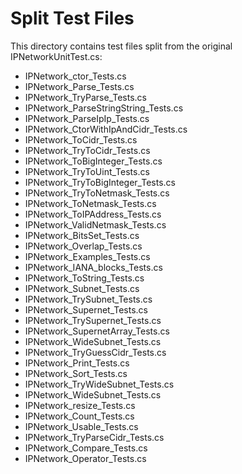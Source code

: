 # Split Test Files

This directory contains test files split from the original IPNetworkUnitTest.cs:

* IPNetwork_ctor_Tests.cs
* IPNetwork_Parse_Tests.cs
* IPNetwork_TryParse_Tests.cs
* IPNetwork_ParseStringString_Tests.cs
* IPNetwork_ParseIpIp_Tests.cs
* IPNetwork_CtorWithIpAndCidr_Tests.cs
* IPNetwork_ToCidr_Tests.cs
* IPNetwork_TryToCidr_Tests.cs
* IPNetwork_ToBigInteger_Tests.cs
* IPNetwork_TryToUint_Tests.cs
* IPNetwork_TryToBigInteger_Tests.cs
* IPNetwork_TryToNetmask_Tests.cs
* IPNetwork_ToNetmask_Tests.cs
* IPNetwork_ToIPAddress_Tests.cs
* IPNetwork_ValidNetmask_Tests.cs
* IPNetwork_BitsSet_Tests.cs
* IPNetwork_Overlap_Tests.cs
* IPNetwork_Examples_Tests.cs
* IPNetwork_IANA_blocks_Tests.cs
* IPNetwork_ToString_Tests.cs
* IPNetwork_Subnet_Tests.cs
* IPNetwork_TrySubnet_Tests.cs
* IPNetwork_Supernet_Tests.cs
* IPNetwork_TrySupernet_Tests.cs
* IPNetwork_SupernetArray_Tests.cs
* IPNetwork_WideSubnet_Tests.cs
* IPNetwork_TryGuessCidr_Tests.cs
* IPNetwork_Print_Tests.cs
* IPNetwork_Sort_Tests.cs
* IPNetwork_TryWideSubnet_Tests.cs
* IPNetwork_WideSubnet_Tests.cs
* IPNetwork_resize_Tests.cs
* IPNetwork_Count_Tests.cs
* IPNetwork_Usable_Tests.cs
* IPNetwork_TryParseCidr_Tests.cs
* IPNetwork_Compare_Tests.cs
* IPNetwork_Operator_Tests.cs
